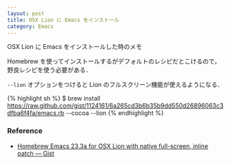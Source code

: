 ```yaml
---
layout: post
title: OSX Lion に Emacs をインストール
category: Emacs
---
```



OSX Lion に Emacs をインストールした時のメモ

Homebrew を使ってインストールするがデフォルトのレシピだとこけるので，野良レシピを使う必要がある．

`--lion` オプションをつけると Lion のフルスクリーン機能が使えるようになる．

{% highlight sh %}
$ brew install https://raw.github.com/gist/1124161/6a265cd3b6b35b9dd550d26896063c3dfba6f4fa/emacs.rb --cocoa --lion
{% endhighlight %}


### Reference

- [Homebrew Emacs 23.3a for OSX Lion with native full-screen, inline patch — Gist](https://gist.github.com/1124161)
